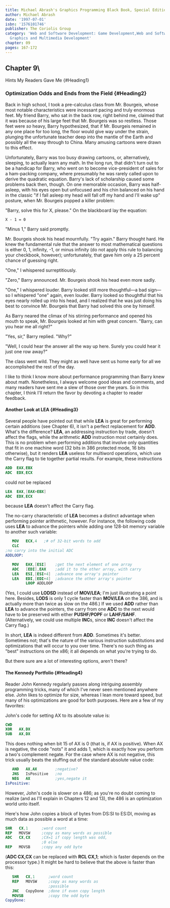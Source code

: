 ```yaml
---
title: Michael Abrash's Graphics Programming Black Book, Special Edition
author: Michael Abrash
date: '1997-07-01'
isbn: '1576101746'
publisher: The Coriolis Group
category: 'Web and Software Development: Game Development,Web and Software Development:
  Graphics and Multimedia Development'
chapter: 09
pages: 167-172
---
```


## Chapter 9\
 Hints My Readers Gave Me {#Heading1}

### Optimization Odds and Ends from the Field {#Heading2}

Back in high school, I took a pre-calculus class from Mr. Bourgeis,
whose most notable characteristics were incessant pacing and truly
enormous feet. My friend Barry, who sat in the back row, right behind
me, claimed that it was because of his large feet that Mr. Bourgeis was
so restless. Those feet were *so* heavy, Barry hypothesized, that if Mr.
Bourgeis remained in any one place for too long, the floor would give
way under the strain, plunging the unfortunate teacher deep into the
mantle of the Earth and possibly all the way through to China. Many
amusing cartoons were drawn to this effect.

Unfortunately, Barry was too busy drawing cartoons, or, alternatively,
sleeping, to actually learn any math. In the long run, that didn't turn
out to be a handicap for Barry, who went on to become vice-president of
sales for a ham-packing company, where presumably he was rarely called
upon to derive the quadratic equation. Barry's lack of scholarship
caused some problems back then, though. On one memorable occasion, Barry
was half-asleep, with his eyes open but unfocused and his chin balanced
on his hand in the classic "if I fall asleep my head will fall off my
hand and I'll wake up" posture, when Mr. Bourgeis popped a killer
problem:

"Barry, solve this for X, please." On the blackboard lay the equation:

    X - 1 = 0

"Minus 1," Barry said promptly.

Mr. Bourgeis shook his head mournfully. "Try again." Barry thought hard.
He knew the fundamental rule that the answer to most mathematical
questions is either 0, 1, infinity, -1, or minus infinity (do not apply
this rule to balancing your checkbook, however); unfortunately, that
gave him only a 25 percent chance of guessing right.

"One," I whispered surreptitiously.

"Zero," Barry announced. Mr. Bourgeis shook his head even more sadly.

"One," I whispered louder. Barry looked still more thoughtful—a bad
sign—so I whispered "one" again, even louder. Barry looked so thoughtful
that his eyes nearly rolled up into his head, and I realized that he was
just doing his best to convince Mr. Bourgeis that Barry had solved this
one by himself.

As Barry neared the climax of his stirring performance and opened his
mouth to speak, Mr. Bourgeis looked at him with great concern. "Barry,
can you hear me all right?"

"Yes, sir," Barry replied. "Why?"

"Well, I could hear the answer all the way up here. Surely you could
hear it just one row away?"

The class went wild. They might as well have sent us home early for all
we accomplished the rest of the day.

I like to think I know more about performance programming than Barry
knew about math. Nonetheless, I always welcome good ideas and comments,
and many readers have sent me a slew of those over the years. So in this
chapter, I think I'll return the favor by devoting a chapter to reader
feedback.

#### Another Look at LEA {#Heading3}

Several people have pointed out that while **LEA** is great for
performing certain additions (see Chapter 6), it isn't a perfect
replacement for **ADD**. What's the difference? **LEA**, an addressing
instruction by trade, doesn't affect the flags, while the arithmetic
**ADD** instruction most certainly does. This is no problem when
performing additions that involve only quantities that fit in one
machine word (32 bits in 386 protected mode, 16 bits otherwise), but it
renders **LEA** useless for multiword operations, which use the Carry
flag to tie together partial results. For example, these instructions

```nasm
ADD  EAX,EBX
ADC  EDX,ECX
```

could *not* be replaced

```nasm
LEA  EAX,[EAX+EBX]
ADC  EDX,ECX
```

because **LEA** doesn't affect the Carry flag.

The no-carry characteristic of **LEA** becomes a distinct advantage when
performing pointer arithmetic, however. For instance, the following code
uses **LEA** to advance the pointers while adding one 128-bit memory
variable to another such variable:

```nasm
   MOV   ECX,4   ;# of 32-bit words to add
   CLC
;no carry into the initial ADC
ADDLOOP:

   MOV   EAX,[ESI]    ;get the next element of one array
   ADC   [EDI],EAX    ;add it to the other array, with carry
   LEA   ESI,[ESI+4]  ;advance one array's pointer
   LEA   EDI,[EDI+4]  ;advance the other array's pointer
         LOOP ADDLOOP
```

(Yes, I could use **LODSD** instead of **MOV/LEA**; I'm just
illustrating a point here. Besides, **LODS** is only 1 cycle faster than
**MOV/LEA** on the 386, and is actually more than twice as slow on the
486.) If we used **ADD** rather than **LEA** to advance the pointers,
the carry from one **ADC** to the next would have to be preserved with
either **PUSHF/POPF** or **LAHF/SAHF**. (Alternatively, we could use
multiple **INC**s, since **INC** doesn't affect the Carry flag.)

In short, **LEA** is indeed different from **ADD**. Sometimes it's
better. Sometimes not; that's the nature of the various instruction
substitutions and optimizations that will occur to you over time.
There's no such thing as "best" instructions on the x86; it all depends
on what you're trying to do.

But there sure are a lot of interesting options, aren't there?

#### The Kennedy Portfolio {#Heading4}

Reader John Kennedy regularly passes along intriguing assembly
programming tricks, many of which I've never seen mentioned anywhere
else. John likes to optimize for size, whereas I lean more toward speed,
but many of his optimizations are good for both purposes. Here are a few
of my favorites:

John's code for setting AX to its absolute value is:

```nasm
CWD
XOR   AX,DX
SUB   AX,DX
```

This does nothing when bit 15 of AX is 0 (that is, if AX is positive).
When AX is negative, the code "nots" it and adds 1, which is exactly how
you perform a two's complement negate. For the case where AX is not
negative, this trick usually beats the stuffing out of the standard
absolute value code:

```nasm
   AND   AX,AX        ;negative?
   JNS   IsPositive   ;no
   NEG   AX           ;yes,negate it
IsPositive:
```

However, John's code is slower on a 486; as you're no doubt coming to
realize (and as I'll explain in Chapters 12 and 13), the 486 is an
optimization world unto itself.

Here's how John copies a block of bytes from DS:SI to ES:DI, moving as
much data as possible a word at a time:

```nasm
SHR   CX,1      ;word count
REP   MOVSW     ;copy as many words as possible
ADC   CX,CX     ;CX=1 if copy length was odd,
                ;0 else
REP   MOVSB     ;copy any odd byte
```

(**ADC CX,CX** can be replaced with **RCL CX,1**; which is faster
depends on the processor type.) It might be hard to believe that the
above is faster than this:

```nasm
   SHR   CX,1      ;word count
   REP   MOVSW     ;copy as many words as
                   ;possible
   JNC   CopyDone  ;done if even copy length
   MOVSB           ;copy the odd byte
CopyDone:
```
